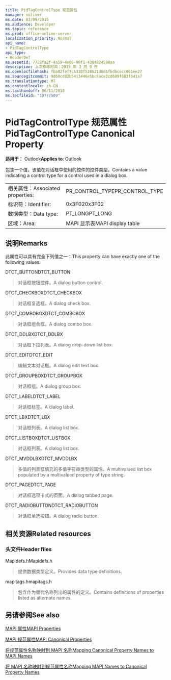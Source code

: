 ```yaml
---
title: PidTagControlType 规范属性
manager: soliver
ms.date: 03/09/2015
ms.audience: Developer
ms.topic: reference
ms.prod: office-online-server
localization_priority: Normal
api_name:
- PidTagControlType
api_type:
- HeaderDef
ms.assetid: 7728fa2f-4a59-4e86-90f1-4384824598aa
description: 上次修改时间：2015 年 3 月 9 日
ms.openlocfilehash: fba82fef7c5330f538521d8d5fbdbcecc061ee27
ms.sourcegitcommit: 9d60cd82b5413446e5bc8ace2cd689f683fb41a7
ms.translationtype: MT
ms.contentlocale: zh-CN
ms.lasthandoff: 06/11/2018
ms.locfileid: "19777509"
---
```

# <a name="pidtagcontroltype-canonical-property"></a><span data-ttu-id="13856-103">PidTagControlType 规范属性</span><span class="sxs-lookup"><span data-stu-id="13856-103">PidTagControlType Canonical Property</span></span>

  
  
<span data-ttu-id="13856-104">**适用于**： Outlook</span><span class="sxs-lookup"><span data-stu-id="13856-104">**Applies to**: Outlook</span></span> 
  
<span data-ttu-id="13856-105">包含一个值，该值在对话框中使用的控件的控件类型。</span><span class="sxs-lookup"><span data-stu-id="13856-105">Contains a value indicating a control type for a control used in a dialog box.</span></span> 
  
|||
|:-----|:-----|
|<span data-ttu-id="13856-106">相关属性：</span><span class="sxs-lookup"><span data-stu-id="13856-106">Associated properties:</span></span>  <br/> |<span data-ttu-id="13856-107">PR_CONTROL_TYPE</span><span class="sxs-lookup"><span data-stu-id="13856-107">PR_CONTROL_TYPE</span></span>  <br/> |
|<span data-ttu-id="13856-108">标识符：</span><span class="sxs-lookup"><span data-stu-id="13856-108">Identifier:</span></span>  <br/> |<span data-ttu-id="13856-109">0x3F02</span><span class="sxs-lookup"><span data-stu-id="13856-109">0x3F02</span></span>  <br/> |
|<span data-ttu-id="13856-110">数据类型：</span><span class="sxs-lookup"><span data-stu-id="13856-110">Data type:</span></span>  <br/> |<span data-ttu-id="13856-111">PT_LONG</span><span class="sxs-lookup"><span data-stu-id="13856-111">PT_LONG</span></span>  <br/> |
|<span data-ttu-id="13856-112">区域：</span><span class="sxs-lookup"><span data-stu-id="13856-112">Area:</span></span>  <br/> |<span data-ttu-id="13856-113">MAPI 显示表</span><span class="sxs-lookup"><span data-stu-id="13856-113">MAPI display table</span></span>  <br/> |
   
## <a name="remarks"></a><span data-ttu-id="13856-114">说明</span><span class="sxs-lookup"><span data-stu-id="13856-114">Remarks</span></span>

<span data-ttu-id="13856-115">此属性可以具有完全下列值之一：</span><span class="sxs-lookup"><span data-stu-id="13856-115">This property can have exactly one of the following values:</span></span>
  
<span data-ttu-id="13856-116">DTCT_BUTTON</span><span class="sxs-lookup"><span data-stu-id="13856-116">DTCT_BUTTON</span></span> 
  
> <span data-ttu-id="13856-117">对话框按钮控件。</span><span class="sxs-lookup"><span data-stu-id="13856-117">A dialog button control.</span></span>
    
<span data-ttu-id="13856-118">DTCT_CHECKBOX</span><span class="sxs-lookup"><span data-stu-id="13856-118">DTCT_CHECKBOX</span></span> 
  
> <span data-ttu-id="13856-119">对话框复选框。</span><span class="sxs-lookup"><span data-stu-id="13856-119">A dialog check box.</span></span>
    
<span data-ttu-id="13856-120">DTCT_COMBOBOX</span><span class="sxs-lookup"><span data-stu-id="13856-120">DTCT_COMBOBOX</span></span> 
  
> <span data-ttu-id="13856-121">对话框组合框。</span><span class="sxs-lookup"><span data-stu-id="13856-121">A dialog combo box.</span></span>
    
<span data-ttu-id="13856-122">DTCT_DDLBX</span><span class="sxs-lookup"><span data-stu-id="13856-122">DTCT_DDLBX</span></span> 
  
> <span data-ttu-id="13856-123">对话框下拉列表。</span><span class="sxs-lookup"><span data-stu-id="13856-123">A dialog drop-down list box.</span></span>
    
<span data-ttu-id="13856-124">DTCT_EDIT</span><span class="sxs-lookup"><span data-stu-id="13856-124">DTCT_EDIT</span></span> 
  
> <span data-ttu-id="13856-125">编辑文本对话框。</span><span class="sxs-lookup"><span data-stu-id="13856-125">A dialog edit text box.</span></span>
    
<span data-ttu-id="13856-126">DTCT_GROUPBOX</span><span class="sxs-lookup"><span data-stu-id="13856-126">DTCT_GROUPBOX</span></span> 
  
> <span data-ttu-id="13856-127">对话框组。</span><span class="sxs-lookup"><span data-stu-id="13856-127">A dialog group box.</span></span>
    
<span data-ttu-id="13856-128">DTCT_LABEL</span><span class="sxs-lookup"><span data-stu-id="13856-128">DTCT_LABEL</span></span> 
  
> <span data-ttu-id="13856-129">对话框标签。</span><span class="sxs-lookup"><span data-stu-id="13856-129">A dialog label.</span></span>
    
<span data-ttu-id="13856-130">DTCT_LBX</span><span class="sxs-lookup"><span data-stu-id="13856-130">DTCT_LBX</span></span> 
  
> <span data-ttu-id="13856-131">对话框列表。</span><span class="sxs-lookup"><span data-stu-id="13856-131">A dialog list box.</span></span>
    
<span data-ttu-id="13856-132">DTCT_LISTBOX</span><span class="sxs-lookup"><span data-stu-id="13856-132">DTCT_LISTBOX</span></span> 
  
> <span data-ttu-id="13856-133">对话框列表。</span><span class="sxs-lookup"><span data-stu-id="13856-133">A dialog list box.</span></span>
    
<span data-ttu-id="13856-134">DTCT_MVDDLBX</span><span class="sxs-lookup"><span data-stu-id="13856-134">DTCT_MVDDLBX</span></span> 
  
> <span data-ttu-id="13856-135">多值的列表框填充的多值字符串类型的属性。</span><span class="sxs-lookup"><span data-stu-id="13856-135">A multivalued list box populated by a multivalued property of type string.</span></span>
    
<span data-ttu-id="13856-136">DTCT_PAGE</span><span class="sxs-lookup"><span data-stu-id="13856-136">DTCT_PAGE</span></span> 
  
> <span data-ttu-id="13856-137">对话框选项卡式的页面。</span><span class="sxs-lookup"><span data-stu-id="13856-137">A dialog tabbed page.</span></span>
    
<span data-ttu-id="13856-138">DTCT_RADIOBUTTON</span><span class="sxs-lookup"><span data-stu-id="13856-138">DTCT_RADIOBUTTON</span></span> 
  
> <span data-ttu-id="13856-139">对话框单选按钮。</span><span class="sxs-lookup"><span data-stu-id="13856-139">A dialog radio button.</span></span>
    
## <a name="related-resources"></a><span data-ttu-id="13856-140">相关资源</span><span class="sxs-lookup"><span data-stu-id="13856-140">Related resources</span></span>

### <a name="header-files"></a><span data-ttu-id="13856-141">头文件</span><span class="sxs-lookup"><span data-stu-id="13856-141">Header files</span></span>

<span data-ttu-id="13856-142">Mapidefs.h</span><span class="sxs-lookup"><span data-stu-id="13856-142">Mapidefs.h</span></span>
  
> <span data-ttu-id="13856-143">提供数据类型定义。</span><span class="sxs-lookup"><span data-stu-id="13856-143">Provides data type definitions.</span></span>
    
<span data-ttu-id="13856-144">mapitags.h</span><span class="sxs-lookup"><span data-stu-id="13856-144">mapitags.h</span></span>
  
> <span data-ttu-id="13856-145">包含作为替代名称列出的属性的定义。</span><span class="sxs-lookup"><span data-stu-id="13856-145">Contains definitions of properties listed as alternate names.</span></span>
    
## <a name="see-also"></a><span data-ttu-id="13856-146">另请参阅</span><span class="sxs-lookup"><span data-stu-id="13856-146">See also</span></span>



[<span data-ttu-id="13856-147">MAPI 属性</span><span class="sxs-lookup"><span data-stu-id="13856-147">MAPI Properties</span></span>](mapi-properties.md)
  
[<span data-ttu-id="13856-148">MAPI 规范属性</span><span class="sxs-lookup"><span data-stu-id="13856-148">MAPI Canonical Properties</span></span>](mapi-canonical-properties.md)
  
[<span data-ttu-id="13856-149">将规范属性名称映射到 MAPI 名称</span><span class="sxs-lookup"><span data-stu-id="13856-149">Mapping Canonical Property Names to MAPI Names</span></span>](mapping-canonical-property-names-to-mapi-names.md)
  
[<span data-ttu-id="13856-150">将 MAPI 名称映射到规范属性名称</span><span class="sxs-lookup"><span data-stu-id="13856-150">Mapping MAPI Names to Canonical Property Names</span></span>](mapping-mapi-names-to-canonical-property-names.md)

